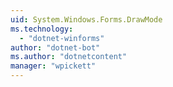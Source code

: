 ```yaml
---
uid: System.Windows.Forms.DrawMode
ms.technology: 
  - "dotnet-winforms"
author: "dotnet-bot"
ms.author: "dotnetcontent"
manager: "wpickett"
---
```

